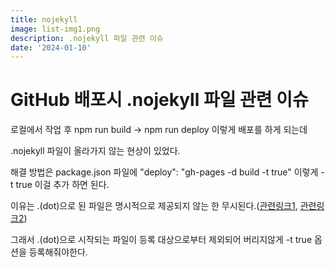 ```yaml
---
title: nojekyll
image: list-img1.png
description: .nojekyll 파일 관련 이슈
date: '2024-01-10'
---
```


GitHub 배포시 .nojekyll 파일 관련 이슈
=============

로컬에서 작업 후 npm run build -> npm run deploy 이렇게 배포를 하게 되는데

.nojekyll 파일이 올라가지 않는 현상이 있었다.

해결 방법은 package.json 파일에 "deploy": "gh-pages -d build -t true" 이렇게 -t true 이걸 추가 하면 된다.

이유는 .(dot)으로 된 파일은 명시적으로 제공되지 않는 한 무시된다.([관련링크1](https://github.com/tschaub/gh-pages#optionsdotfiles "관련링크1"), [관련링크2](https://zenn.dev/mktu/articles/29eab3ac780f13#%E3%83%AD%E3%83%BC%E3%82%AB%E3%83%AB%E3%81%8B%E3%82%89%E3%81%AE%E3%83%87%E3%83%97%E3%83%AD%E3%82%A4 "관련링크2"))

그래서 .(dot)으로 시작되는 파일이 등록 대상으로부터 제외되어 버리지않게 -t true 옵션을 등록해줘야한다.
